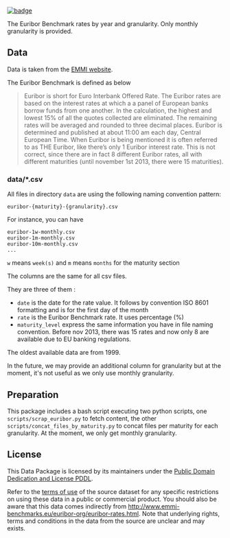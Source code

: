 <a href="https://datahub.io/core/euribor"><img src="https://badgen.net/badge/icon/View%20on%20datahub.io/orange?icon=https://datahub.io/datahub-cube-badge-icon.svg&label&scale=1.25)" alt="badge" /></a>

The Euribor Benchmark rates by year and granularity. Only monthly granularity is provided.

## Data

Data is taken from the [EMMI website](http://www.euribor-rates.eu/euribor-rates-by-year.asp).

The Euribor Benchmark is defined as below

> Euribor is short for Euro Interbank Offered Rate. The Euribor rates are based on the interest rates at which a a panel of European banks borrow funds from one another. In the calculation, the highest and lowest 15% of all the quotes collected are eliminated. The remaining rates will be averaged and rounded to three decimal places. Euribor is determined and published at about 11:00 am each day, Central European Time.
> When Euribor is being mentioned it is often referred to as THE Euribor, like there’s only 1 Euribor interest rate. This is not correct, since there are in fact 8 different Euribor rates, all with different maturities (until november 1st 2013, there were 15 maturities).

### data/*.csv

All files in directory `data` are using the following naming convention pattern:

    euribor-{maturity}-{granularity}.csv

For instance, you can have

    euribor-1w-monthly.csv
    euribor-1m-monthly.csv
    euribor-10m-monthly.csv
    ...

`w` means `week(s)` and `m` means `months` for the maturity section

The columns are the same for all csv files.

They are three of them :

* `date` is the date for the rate value. It follows by convention ISO 8601 formatting and is for the first day of the month
* `rate` is the Euribor Benchmark rate. It uses percentage (%)
* `maturity_level` express the same information you have in file naming convention. Before nov 2013, there was 15 rates and now only 8 are available due to EU banking regulations.

The oldest available data are from 1999.

In the future, we may provide an additional column for granularity but at the moment, it's not useful as we only use monthly granularity.

## Preparation

This package includes a bash script executing two python scripts, one `scripts/scrap_euribor.py` to fetch content, the other `scripts/concat_files_by_maturity.py` to concat files per maturity for each granularity. At the moment, we only get monthly granularity.

## License

This Data Package is licensed by its maintainers under the [Public Domain Dedication and License PDDL](http://opendatacommons.org/licenses/pddl/1.0).

Refer to the [terms of use](http://www.euribor-rates.eu/disclaimer.asp) of the source dataset for any specific restrictions on using these data in a public or commercial product. You should also be aware that this data comes indirectly from <http://www.emmi-benchmarks.eu/euribor-org/euribor-rates.html>.
Note that underlying rights, terms and conditions in the data from the source are unclear and may exists.
